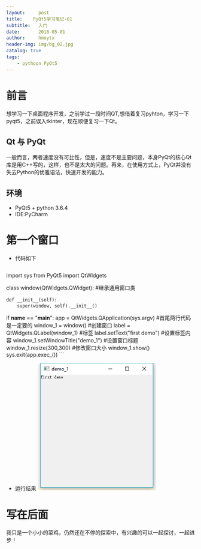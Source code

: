 ```yaml
---
layout:     post
title:    PyQt5学习笔记-01
subtitle:   入门
date:       2018-05-01
author:     hmoytx
header-img: img/bg_02.jpg
catalog: true
tags:
    - pythoon PyQt5 
---
```


# 前言
想学习一下桌面程序开发，之前学过一段时间QT,想借着复习pyhton，学习一下pyqt5，之前误入tkinter，现在顺便复习一下Qt。
    
## Qt 与 PyQt
一般而言，两者速度没有可比性，但是，速度不是主要问题，本身PyQt的核心Qt库是用C++写的，这样，也不是太大的问题。再来，在使用方式上，PyQt并没有失去Python的优雅语法，快速开发的能力。

## 环境
* PyQt5 + python 3.6.4
* IDE:PyCharm

# 第一个窗口

* 代码如下

    ```python
import sys
from PyQt5 import QtWidgets


class window(QtWidgets.QWidget): #继承通用窗口类

    def __init__(self):
        super(window, self).__init__()



if __name__ == "__main__":
    app = QtWidgets.QApplication(sys.argv) #首尾两行代码是一定要的
    window_1 = window() #创建窗口
    label = QtWidgets.QLabel(window_1) #标签
    label.setText("first demo") #设置标签内容
    window_1.setWindowTitle("demo_1") #设置窗口标题
    window_1.resize(300,300)  #修改窗口大小
    window_1.show()
    sys.exit(app.exec_())
    ```

* 运行结果
![demo1运行结果](img/demo.png)

# 写在后面
我只是一个小小的菜鸡，仍然还在不停的探索中，有兴趣的可以一起探讨，一起进步！
